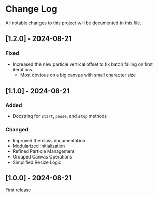 # Change Log

All notable changes to this project will be documented in this file.

<!--
## [Unreleased]

### Added

### Fixed

### Changed

### Removed
-->

## [1.2.0] - 2024-08-21

### Fixed

- Increased the new particle vertical offset to fix batch falling on first iterations.
    - Most obvious on a big canvas with small character size

## [1.1.0] - 2024-08-21

### Added

- Docstring for `start`, `pause`, and `stop` methods

### Changed

- Improved the class documentation
- Modularized Initialization
- Refined Particle Management
- Grouped Canvas Operations
- Simplified Resize Logic

## [1.0.0] - 2024-08-21

First release